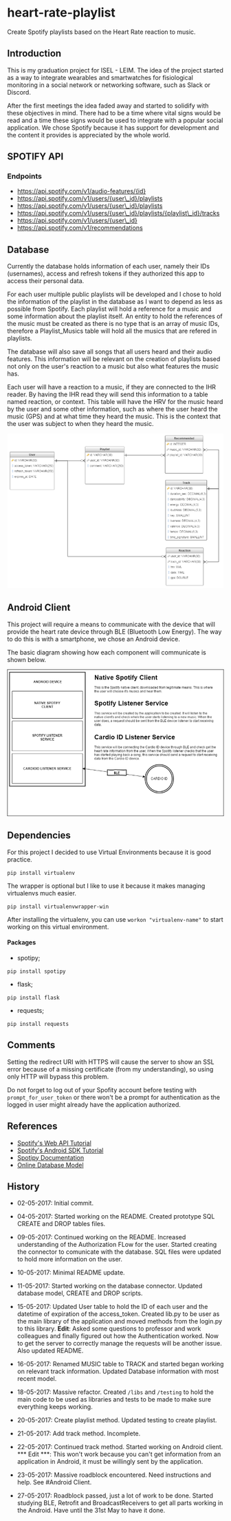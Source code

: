 # heart-rate-playlist
Create Spotify playlists based on the Heart Rate reaction to music.

## Introduction
This is my graduation project for ISEL - LEIM. The idea of the project started as a way to integrate wearables and smartwatches for fisiological monitoring in a social network or networking software, such as Slack or Discord.

After the first meetings the idea faded away and started to solidify with these objectives in mind. There had to be a time where vital signs would be read and a time these signs would be used to integrate with a popular social application. We chose Spotify because it has support for development and the content it provides is appreciated by the whole world.

## SPOTIFY API
### Endpoints
* https://api.spotify.com/v1/audio-features/{id}
* https://api.spotify.com/v1/users/{user\_id}/playlists
* https://api.spotify.com/v1/users/{user\_id}/playlists
* https://api.spotify.com/v1/users/{user\_id}/playlists/{playlist\_id}/tracks
* https://api.spotify.com/v1/users/{user\_id}
* https://api.spotify.com/v1/recommendations


## Database

Currently the database holds information of each user, namely their IDs (usernames), access and refresh tokens if they authorized this app to access their personal data.

For each user multiple public playlists will be developed and I chose to hold the information of the playlist in the database as I want to depend as less as possible from Spotify. Each playlist will hold a reference for a music and some information about the playlist itself. An entity to hold the references of the music must be created as there is no type that is an array of music IDs, therefore a Playlist_Musics table will hold all the musics that are refered in playlists.

The database will also save all songs that all users heard and their audio features. This information will be relevant on the creation of playlists based not only on the user's reaction to a music but also what features the music has.

Each user will have a reaction to a music, if they are connected to the IHR reader. By having the IHR read they will send this information to a table named reaction, or context. This table will have the HRV for the music heard by the user and some other information, such as where the user heard the music (GPS) and at what time they heard the music. This is the context that the user was subject to when they heard the music.

![Database sketch](/misc/relational_database_16MAY.png "Database sketch")

## Android Client
This project will require a means to communicate with the device that will provide the heart rate device through BLE (Bluetooth Low Energy). The way to do this is with a smartphone, we chose an Android device.

The basic diagram showing how each component will communicate is shown below.

![Android Diagram](/misc/AndroidDiagram.png "Android Diagram")
## Dependencies
For this project I decided to use Virtual Environments because it is good practice.

```
pip install virtualenv
```

The wrapper is optional but I like to use it because it makes managing virtualenvs much easier.
```
pip install virtualenvwrapper-win
```

After installing the virtualenv, you can use `workon "virtualenv-name"` to start working on this virtual environment.

#### Packages
* spotipy;
```
pip install spotipy
```
* flask;
```
pip install flask
```
* requests;
```
pip install requests
```

## Comments
Setting the redirect URI with HTTPS will cause the server to show an SSL error because of a missing certificate (from my understanding), so using only HTTP will bypass this problem.

Do not forget to log out of your Spofity account before testing with `prompt_for_user_token` or there won't be a prompt for authentication as the logged in user might already have the application authorized.

## References
* [Spotify's Web API Tutorial](https://developer.spotify.com/web-api/tutorial/)
* [Spotify's Android SDK Tutorial](https://developer.spotify.com/technologies/spotify-android-sdk/tutorial/)
* [Spotipy Documentation](https://spotipy.readthedocs.io/en/latest/)
* [Online Database Model](https://repository.genmymodel.com/tomazinhal/heart-rate-playlist)

## History

* 02-05-2017: Initial commit. 

* 04-05-2017: Started working on the README. Created prototype SQL CREATE and DROP tables files.

* 09-05-2017: Continued working on the README. Increased understanding of the Authorization FLow for the user. Started creating the connector to comunicate with the database. SQL files were updated to hold more information on the user. 

* 10-05-2017: Minimal README update.

* 11-05-2017: Started working on the database connector. Updated database model, CREATE and DROP scripts.

* 15-05-2017: Updated User table to hold the ID of each user and the datetime of expiration of the access_token. Created lib.py to be user as the main library of the application and moved methods from the login.py to this library. **Edit**: Asked some questions to professor and work colleagues and finally figured out how the Authentication worked. Now to get the server to correctly manage the requests will be another issue. Also updated README.

* 16-05-2017: Renamed MUSIC table to TRACK and started began working on relevant track information. Updated Database information with most recent model.

* 18-05-2017: Massive refactor. Created `/libs` and `/testing` to hold the main code to be used as libraries and tests to be made to make sure everything keeps working. 

* 20-05-2017: Create playlist method. Updated testing to create playlist.

* 21-05-2017: Add track method. Incomplete.

* 22-05-2017: Continued track method. Started working on Android client. *** Edit ***: This won't work because you can't get information from an application in Android, it must be willingly sent by the application.

* 23-05-2017: Massive roadblock encountered. Need instructions and help. See #Android Client.

* 27-05-2017: Roadblock passed, just a lot of work to be done. Started studying BLE, Retrofit and BroadcastReceivers to get all parts working in the Android. Have until the 31st May to have it done.